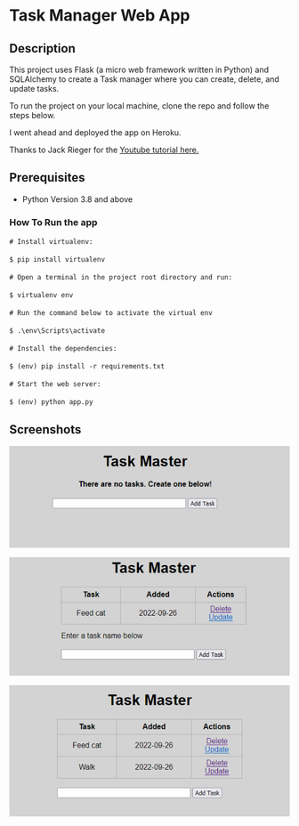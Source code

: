 <h1>Task Manager Web App</h1>

<h2>Description</h2>
This project uses Flask (a micro web framework written in Python) and SQLAlchemy to create a Task manager where you can create, delete, and update tasks. 

To run the project on your local machine, clone the repo and follow the steps below.

I went ahead and deployed the app on Heroku.

Thanks to Jack Rieger for the [Youtube tutorial here.](https://www.youtube.com/watch?v=Z1RJmh_OqeA&t=238s&ab_channel=freeCodeCamp.org)


## Prerequisites

* Python Version 3.8 and above

### How To Run the app
```
# Install virtualenv:

$ pip install virtualenv

# Open a terminal in the project root directory and run:

$ virtualenv env

# Run the command below to activate the virtual env

$ .\env\Scripts\activate

# Install the dependencies:

$ (env) pip install -r requirements.txt

# Start the web server:

$ (env) python app.py
```

## Screenshots
![No tasks](https://github.com/suemnjeri/Flask-Task-Manager/blob/master/Screenshots/no%20task.png)

![With tasks](https://github.com/suemnjeri/Flask-Task-Manager/blob/master/Screenshots/with%20task.png)

![many tasks](https://github.com/suemnjeri/Flask-Task-Manager/blob/master/Screenshots/many%20tasks.png)
